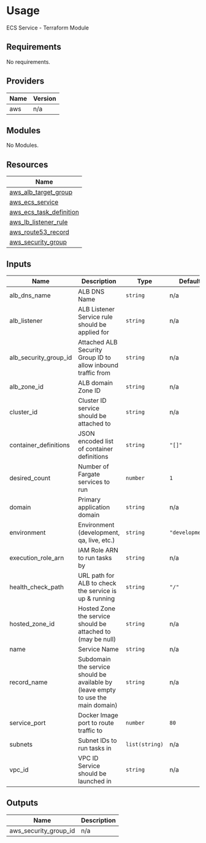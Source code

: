# Usage

<!--- BEGIN_TF_DOCS --->
ECS Service - Terraform Module

## Requirements

No requirements.

## Providers

| Name | Version |
|------|---------|
| aws | n/a |

## Modules

No Modules.

## Resources

| Name |
|------|
| [aws_alb_target_group](https://registry.terraform.io/providers/hashicorp/aws/latest/docs/resources/alb_target_group) |
| [aws_ecs_service](https://registry.terraform.io/providers/hashicorp/aws/latest/docs/resources/ecs_service) |
| [aws_ecs_task_definition](https://registry.terraform.io/providers/hashicorp/aws/latest/docs/resources/ecs_task_definition) |
| [aws_lb_listener_rule](https://registry.terraform.io/providers/hashicorp/aws/latest/docs/resources/lb_listener_rule) |
| [aws_route53_record](https://registry.terraform.io/providers/hashicorp/aws/latest/docs/resources/route53_record) |
| [aws_security_group](https://registry.terraform.io/providers/hashicorp/aws/latest/docs/resources/security_group) |

## Inputs

| Name | Description | Type | Default | Required |
|------|-------------|------|---------|:--------:|
| alb\_dns\_name | ALB DNS Name | `string` | n/a | yes |
| alb\_listener | ALB Listener Service rule should be applied for | `string` | n/a | yes |
| alb\_security\_group\_id | Attached ALB Security Group ID to allow inbound traffic from | `string` | n/a | yes |
| alb\_zone\_id | ALB domain Zone ID | `string` | n/a | yes |
| cluster\_id | Cluster ID service should be attached to | `string` | n/a | yes |
| container\_definitions | JSON encoded list of container definitions | `string` | `"[]"` | no |
| desired\_count | Number of Fargate services to run | `number` | `1` | no |
| domain | Primary application domain | `string` | n/a | yes |
| environment | Environment (development, qa, live, etc.) | `string` | `"development"` | no |
| execution\_role\_arn | IAM Role ARN to run tasks by | `string` | n/a | yes |
| health\_check\_path | URL path for ALB to check the service is up & running | `string` | `"/"` | no |
| hosted\_zone\_id | Hosted Zone the service should be attached to (may be null) | `string` | n/a | yes |
| name | Service Name | `string` | n/a | yes |
| record\_name | Subdomain the service should be available by (leave empty to use the main domain) | `string` | n/a | yes |
| service\_port | Docker Image port to route traffic to | `number` | `80` | no |
| subnets | Subnet IDs to run tasks in | `list(string)` | n/a | yes |
| vpc\_id | VPC ID Service should be launched in | `string` | n/a | yes |

## Outputs

| Name | Description |
|------|-------------|
| aws\_security\_group\_id | n/a |

<!--- END_TF_DOCS --->

